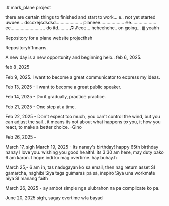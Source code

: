 .# mark_plane
project

there are certain things to finished and start to work...
e..
not yet started uwuee...
dsccxejsdsdsd.....................
planeee...................
 ee....................
 ee...........................
do itd........
♫ ♪eee...
heheehehe..
on going...
jjj
yeahh

Repository for a plane website projecthsh

Repositoryhffnnans.

A new day is a new opportunity and beginning
helo..
feb 6, 2025.

feb 8 ,2025

Feb 9, 2025. I want to become a great communicator to express my ideas.

Feb 13, 2025 - I want to become a great public speaker.

Feb 14, 2025 - Do it gradually, practice practice.

Feb 21, 2025 - One step at a time.

Feb 22, 2025 - Don't expect too much, you can't control the wind, but you can adjust the sail., it means its not about what happens to you, it how you react, to make a better choice. -Gino

Feb 26, 2025 - 

March 17, sigh
March 19, 2025 - Its nanay's birthday! happy 65th birthday nanay I love you. wishing you good health!. its 3:30 am here, may duty pako 6 am karon. I hope indi ko mag overtime. hay buhay.h

March 25,- 6 am in, tas nadugayan ko sa email, then nag return asset SI gamarcha, naghibi Siya taga guimaras pa sa, inspiro Siya una workmate niya SI manang faith

March 26, 2025 - ay ambot simple nga ulubrahon na pa complicate ko pa. 


June 20, 2025 sigh, sagay overtime wla bayad

